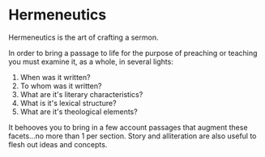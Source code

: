 # Hermeneutics

Hermeneutics is the art of crafting a sermon.

In order to bring a passage to life for the purpose of preaching or teaching you must examine it, as a whole, in several lights:
1. When was it written?
2. To whom was it written?
3. What are it's literary characteristics?
4. What is it's lexical structure?
5. What are it's theological elements?

It behooves you to bring in a few account passages that augment these facets...no more than 1 per section.
Story and alliteration are also useful to flesh out ideas and concepts.
